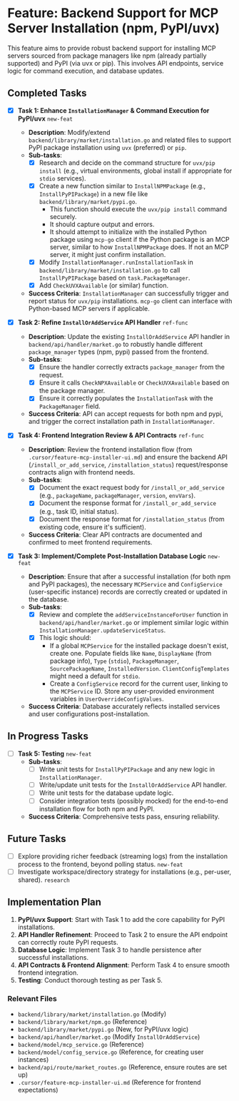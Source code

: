 # Feature: Backend Support for MCP Server Installation (npm, PyPI/uvx)

This feature aims to provide robust backend support for installing MCP servers sourced from package managers like npm (already partially supported) and PyPI (via uvx or pip). This involves API endpoints, service logic for command execution, and database updates.

## Completed Tasks

- [x] **Task 1: Enhance `InstallationManager` & Command Execution for PyPI/uvx** `new-feat`
    - **Description**: Modify/extend `backend/library/market/installation.go` and related files to support PyPI package installation using `uvx` (preferred) or `pip`.
    - **Sub-tasks**:
        - [x] Research and decide on the command structure for `uvx/pip install` (e.g., virtual environments, global install if appropriate for `stdio` services).
        - [x] Create a new function similar to `InstallNPMPackage` (e.g., `InstallPyPIPackage`) in a new file like `backend/library/market/pypi.go`.
            - This function should execute the `uvx/pip install` command securely.
            - It should capture output and errors.
            - It should attempt to initialize with the installed Python package using `mcp-go` client if the Python package is an MCP server, similar to how `InstallNPMPackage` does. If not an MCP server, it might just confirm installation.
        - [x] Modify `InstallationManager.runInstallationTask` in `backend/library/market/installation.go` to call `InstallPyPIPackage` based on `task.PackageManager`.
        - [x] Add `CheckUVXAvailable` (or similar) function.
    - **Success Criteria**: `InstallationManager` can successfully trigger and report status for `uvx/pip` installations. `mcp-go` client can interface with Python-based MCP servers if applicable.

- [x] **Task 2: Refine `InstallOrAddService` API Handler** `ref-func`
    - **Description**: Update the existing `InstallOrAddService` API handler in `backend/api/handler/market.go` to robustly handle different `package_manager` types (npm, pypi) passed from the frontend.
    - **Sub-tasks**:
        - [x] Ensure the handler correctly extracts `package_manager` from the request.
        - [x] Ensure it calls `CheckNPXAvailable` or `CheckUVXAvailable` based on the package manager.
        - [x] Ensure it correctly populates the `InstallationTask` with the `PackageManager` field.
    - **Success Criteria**: API can accept requests for both npm and pypi, and trigger the correct installation path in `InstallationManager`.

- [x] **Task 4: Frontend Integration Review & API Contracts** `ref-func`
    - **Description**: Review the frontend installation flow (from `.cursor/feature-mcp-installer-ui.md`) and ensure the backend API (`/install_or_add_service`, `/installation_status`) request/response contracts align with frontend needs.
    - **Sub-tasks**:
        - [x] Document the exact request body for `/install_or_add_service` (e.g., `packageName`, `packageManager`, `version`, `envVars`).
        - [x] Document the response format for `/install_or_add_service` (e.g., task ID, initial status).
        - [x] Document the response format for `/installation_status` (from existing code, ensure it's sufficient).
    - **Success Criteria**: Clear API contracts are documented and confirmed to meet frontend requirements.

- [x] **Task 3: Implement/Complete Post-Installation Database Logic** `new-feat`
    - **Description**: Ensure that after a successful installation (for both npm and PyPI packages), the necessary `MCPService` and `ConfigService` (user-specific instance) records are correctly created or updated in the database.
    - **Sub-tasks**:
        - [x] Review and complete the `addServiceInstanceForUser` function in `backend/api/handler/market.go` or implement similar logic within `InstallationManager.updateServiceStatus`.
        - [x] This logic should:
            - If a global `MCPService` for the installed package doesn't exist, create one. Populate fields like `Name`, `DisplayName` (from package info), `Type` (`stdio`), `PackageManager`, `SourcePackageName`, `InstalledVersion`. `ClientConfigTemplates` might need a default for `stdio`.
            - Create a `ConfigService` record for the current user, linking to the `MCPService` ID. Store any user-provided environment variables in `UserOverrideConfigValues`.
    - **Success Criteria**: Database accurately reflects installed services and user configurations post-installation.

## In Progress Tasks

- [ ] **Task 5: Testing** `new-feat`
    - **Sub-tasks**:
        - [ ] Write unit tests for `InstallPyPIPackage` and any new logic in `InstallationManager`.
        - [ ] Write/update unit tests for the `InstallOrAddService` API handler.
        - [ ] Write unit tests for the database update logic.
        - [ ] Consider integration tests (possibly mocked) for the end-to-end installation flow for both npm and PyPI.
    - **Success Criteria**: Comprehensive tests pass, ensuring reliability.

## Future Tasks

- [ ] Explore providing richer feedback (streaming logs) from the installation process to the frontend, beyond polling status. `new-feat`
- [ ] Investigate workspace/directory strategy for installations (e.g., per-user, shared). `research`

## Implementation Plan

1.  **PyPI/uvx Support**: Start with Task 1 to add the core capability for PyPI installations.
2.  **API Handler Refinement**: Proceed to Task 2 to ensure the API endpoint can correctly route PyPI requests.
3.  **Database Logic**: Implement Task 3 to handle persistence after successful installations.
4.  **API Contracts & Frontend Alignment**: Perform Task 4 to ensure smooth frontend integration.
5.  **Testing**: Conduct thorough testing as per Task 5.

### Relevant Files

- `backend/library/market/installation.go` (Modify)
- `backend/library/market/npm.go` (Reference)
- `backend/library/market/pypi.go` (New, for PyPI/uvx logic)
- `backend/api/handler/market.go` (Modify `InstallOrAddService`)
- `backend/model/mcp_service.go` (Reference)
- `backend/model/config_service.go` (Reference, for creating user instances)
- `backend/api/route/market_routes.go` (Reference, ensure routes are set up)
- `.cursor/feature-mcp-installer-ui.md` (Reference for frontend expectations) 